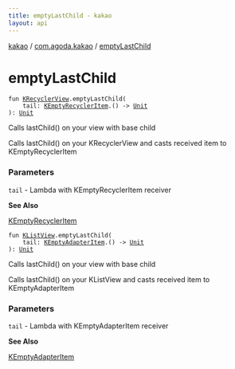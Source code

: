 ```yaml
---
title: emptyLastChild - kakao
layout: api
---
```


<div class='api-docs-breadcrumbs'><a href="../index.html">kakao</a> / <a href="index.html">com.agoda.kakao</a> / <a href=".">emptyLastChild</a></div>

# emptyLastChild

<div class="overload-group" markdown="1">

<div class="signature"><code><span class="keyword">fun </span><a href="-k-recycler-view/index.html"><span class="identifier">KRecyclerView</span></a><span class="symbol">.</span><span class="identifier">emptyLastChild</span><span class="symbol">(</span><br/>&nbsp;&nbsp;&nbsp;&nbsp;<span class="parameterName" id="com.agoda.kakao$emptyLastChild(com.agoda.kakao.KRecyclerView, kotlin.Function1((com.agoda.kakao.KEmptyRecyclerItem, kotlin.Unit)))/tail">tail</span><span class="symbol">:</span>&nbsp;<a href="-k-empty-recycler-item/index.html"><span class="identifier">KEmptyRecyclerItem</span></a><span class="symbol">.</span><span class="symbol">(</span><span class="symbol">)</span>&nbsp;<span class="symbol">-&gt;</span>&nbsp;<a href="https://kotlinlang.org/api/latest/jvm/stdlib/kotlin/-unit/index.html"><span class="identifier">Unit</span></a><br/><span class="symbol">)</span><span class="symbol">: </span><a href="https://kotlinlang.org/api/latest/jvm/stdlib/kotlin/-unit/index.html"><span class="identifier">Unit</span></a></code></div>

Calls lastChild() on your view with base child

Calls lastChild() on your KRecyclerView and casts received item to KEmptyRecyclerItem

### Parameters

<code>tail</code> - Lambda with KEmptyRecyclerItem receiver

**See Also**

<a href="-k-empty-recycler-item/index.html">KEmptyRecyclerItem</a>

</div>
<div class="overload-group" markdown="1">

<div class="signature"><code><span class="keyword">fun </span><a href="-k-list-view/index.html"><span class="identifier">KListView</span></a><span class="symbol">.</span><span class="identifier">emptyLastChild</span><span class="symbol">(</span><br/>&nbsp;&nbsp;&nbsp;&nbsp;<span class="parameterName" id="com.agoda.kakao$emptyLastChild(com.agoda.kakao.KListView, kotlin.Function1((com.agoda.kakao.KEmptyAdapterItem, kotlin.Unit)))/tail">tail</span><span class="symbol">:</span>&nbsp;<a href="-k-empty-adapter-item/index.html"><span class="identifier">KEmptyAdapterItem</span></a><span class="symbol">.</span><span class="symbol">(</span><span class="symbol">)</span>&nbsp;<span class="symbol">-&gt;</span>&nbsp;<a href="https://kotlinlang.org/api/latest/jvm/stdlib/kotlin/-unit/index.html"><span class="identifier">Unit</span></a><br/><span class="symbol">)</span><span class="symbol">: </span><a href="https://kotlinlang.org/api/latest/jvm/stdlib/kotlin/-unit/index.html"><span class="identifier">Unit</span></a></code></div>

Calls lastChild() on your view with base child

Calls lastChild() on your KListView and casts received item to KEmptyAdapterItem

### Parameters

<code>tail</code> - Lambda with KEmptyAdapterItem receiver

**See Also**

<a href="-k-empty-adapter-item/index.html">KEmptyAdapterItem</a>

</div>
